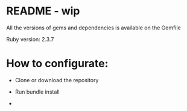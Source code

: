 # README - wip

All the versions of gems and dependencies is available on the Gemfile

Ruby version: 2.3.7

# How to configurate:

* Clone or download the repository

* Run bundle install

* 
